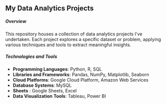 ## My Data Analytics Projects

##### Overview


This repository houses a collection of data analytics projects I've undertaken. Each project explores a specific dataset or problem, applying various techniques and tools to extract meaningful insights.


##### Technologies and Tools

  - __Programming Languages__: Python, R, SQL <br>
  - __Libraries and Frameworks__: Pandas, NumPy, Matplotlib, Seaborn <br>
  - __Cloud Platforms__: Google Cloud Platform, Amazon Web Services <br>
  - __Database Systems__: MySQL <br>
  - __Sheets__ : Google Sheets, Excel <br>
  - __Data Visualization Tools__: Tableau, Power BI <br>





